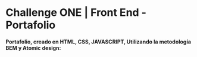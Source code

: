 # Challenge ONE | Front End -  Portafolio

#### Portafolio, creado en HTML, CSS, JAVASCRIPT, Utilizando la metodología BEM y Atomic design:
#
